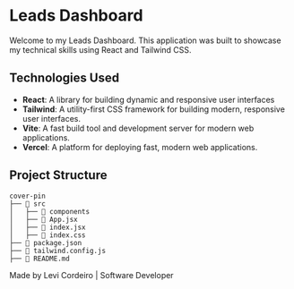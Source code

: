 
# Leads Dashboard

Welcome to my Leads Dashboard. This application was built to showcase my technical skills using React and Tailwind CSS.

## Technologies Used

- **React**: A library for building dynamic and responsive user interfaces
- **Tailwind**: A utility-first CSS framework for building modern, responsive user interfaces.
- **Vite**: A fast build tool and development server for modern web applications.
- **Vercel**: A platform for deploying fast, modern web applications.

## Project Structure

```
cover-pin
├── 📂 src
│   ├── 📂 components   
│   ├── 📜 App.jsx       
│   ├── 📜 index.jsx    
│   ├── 📜 index.css     
├── 📜 package.json     
├── 📜 tailwind.config.js      
├── 📜 README.md         
```





Made by Levi  Cordeiro | Software Developer